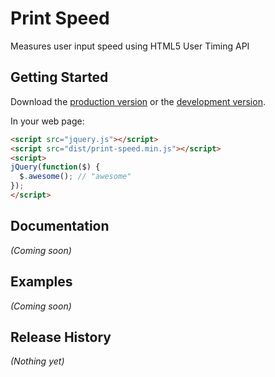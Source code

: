 # Print Speed

Measures user input speed using HTML5 User Timing API

## Getting Started
Download the [production version][min] or the [development version][max].

[min]: https://raw.github.com/rs-orlov/print-speed/master/dist/print-speed.min.js
[max]: https://raw.github.com/rs-orlov/print-speed/master/dist/print-speed.js

In your web page:

```html
<script src="jquery.js"></script>
<script src="dist/print-speed.min.js"></script>
<script>
jQuery(function($) {
  $.awesome(); // "awesome"
});
</script>
```

## Documentation
_(Coming soon)_

## Examples
_(Coming soon)_

## Release History
_(Nothing yet)_
